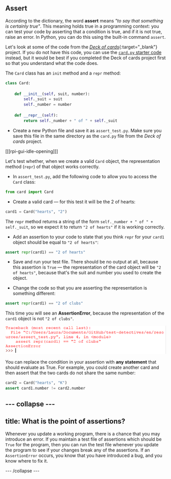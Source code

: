 ## Assert

According to the dictionary, the word **assert** means _"to say that something is certainly true"_. This meaning holds true in a programming context: you can test your code by asserting that a condition is true, and if it is not true, raise an error. In Python, you can do this using the built-in command `assert`.

Let's look at some of the code from the [_Deck of cards_](https://projects.raspberrypi.org/en/projects/deck-of-cards){:target="_blank"} project. If you do not have this code, you can use the [`card.py` starter code](resources/card.py) instead, but it would be best if you completed the Deck of cards project first so that you understand what the code does.

The `Card` class has an `init` method and a `repr` method:

```python
class Card:

    def __init__(self, suit, number):
        self._suit = suit
        self._number = number

    def __repr__(self):
        return self._number + " of " + self._suit
```

+ Create a new Python file and save it as `assert_test.py`. Make sure you save this file in the same directory as the `card.py` file from the _Deck of cards_ project.

[[[rpi-gui-idle-opening]]]

Let's test whether, when we create a valid `Card` object, the representation method (`repr`) of that object works correctly.

+ In `assert_test.py`, add the following code to allow you to access the `Card` class:

```python
from card import Card
```

+ Create a valid card — for this test it will be the 2 of hearts:

```python
card1 = Card("hearts", "2")
```

The `repr` method returns a string of the form `self._number + " of " + self._suit`, so we expect it to return `"2 of hearts"` if it is working correctly.

+ Add an assertion to your code to state that you think `repr` for your `card1` object should be equal to `"2 of hearts"`:

```python
assert repr(card1) == "2 of hearts"
```

+ Save and run your test file. There should be no output at all, because this assertion is `True` — the representation of the card object will be `"2 of hearts"`, because that's the suit and number you used to create the object.

+ Change the code so that you are asserting the representation is something different:

```python
assert repr(card1) == "2 of clubs"
```

This time you will see an **AssertionError**, because the representation of the `card1` object is not `"2 of clubs"`.

![Not the 2 of clubs](images/not-two-clubs.png)

You can replace the condition in your assertion with **any statement** that should evaluate as True. For example, you could create another card and then assert that the two cards do not share the same number:

```Python
card2 = Card("hearts", "K")
assert card1.number != card2.number
```

--- collapse ---
---
title: What is the point of assertions?
---
Whenever you update a working program, there is a chance that you may introduce an error. If you maintain a test file of assertions which should be `True` for the program, then you can run the test file whenever you update the program to see if your changes break any of the assertions. If an `AssertionError` occurs, you know that you have introduced a bug, and you know where to fix it.

--- /collapse ---

